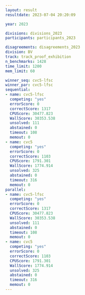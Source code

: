 ```yaml
---
layout: result
resultdate: 2023-07-04 20:20:09

year: 2023

divisions: divisions_2023
participants: participants_2023

disagreements: disagreements_2023
division: BV
track: track_proof_exhibition
n_benchmarks: 1428
time_limit: 1200
mem_limit: 60

winner_seq: cvc5-lfsc
winner_par: cvc5-lfsc
sequential:
- name: cvc5-lfsc
  competing: "yes"
  errorScore: 0
  correctScore: 1317
  CPUScore: 30477.823
  WallScore: 30353.538
  unsolved: 111
  abstained: 0
  timeout: 108
  memout: 0
- name: cvc5
  competing: "yes"
  errorScore: 0
  correctScore: 1103
  CPUScore: 1791.301
  WallScore: 1774.914
  unsolved: 325
  abstained: 0
  timeout: 316
  memout: 0
parallel:
- name: cvc5-lfsc
  competing: "yes"
  errorScore: 0
  correctScore: 1317
  CPUScore: 30477.823
  WallScore: 30353.538
  unsolved: 111
  abstained: 0
  timeout: 108
  memout: 0
- name: cvc5
  competing: "yes"
  errorScore: 0
  correctScore: 1103
  CPUScore: 1791.301
  WallScore: 1774.914
  unsolved: 325
  abstained: 0
  timeout: 316
  memout: 0
---
```

